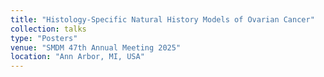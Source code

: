 ```yaml
---
title: "Histology-Specific Natural History Models of Ovarian Cancer"
collection: talks
type: "Posters"
venue: "SMDM 47th Annual Meeting 2025"
location: "Ann Arbor, MI, USA"
---
```


